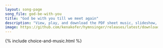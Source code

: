 ```yaml
---
layout: song-page
song_file: god-be-with-you
title: "God be with you till we meet again"
description: "View, play, and download the PDF sheet music, slideshow, and audio. Lyrics: God be with you till we meet again; loving counsels guide, uphold you, may the Shepherd's care enfold you; God be with you till we meet again.    Till... english theist 4part chords"
image: https://github.com/kenakofer/hymnsinger/releases/latest/download/god-be-with-you-trad.png
---
```


{% include choice-and-music.html %}